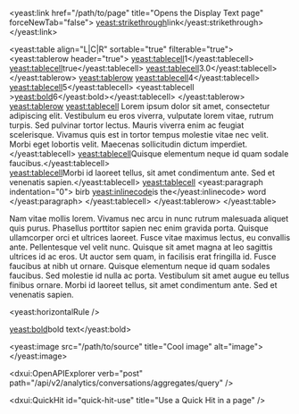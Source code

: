 <yeast:link href="/path/to/page" title="Opens the Display Text page" forceNewTab="false"> <yeast:strikethrough>link</yeast:strikethrough> </yeast:link>

<yeast:table align="L|C|R" sortable="true" filterable="true">
<yeast:tablerow header="true">
<yeast:tablecell>1</yeast:tablecell>  
 <yeast:tablecell>true</yeast:tablecell>
<yeast:tablecell>3.0</yeast:tablecell>
</yeast:tablerow>
<yeast:tablerow>
<yeast:tablecell>4</yeast:tablecell>  
 <yeast:tablecell>5</yeast:tablecell>
<yeast:tablecell ><yeast:bold>6</yeast:bold></yeast:tablecell>
</yeast:tablerow>
<yeast:tablerow>
<yeast:tablecell>
Lorem ipsum dolor sit amet, consectetur adipiscing elit. Vestibulum eu eros viverra, vulputate lorem vitae, rutrum turpis. Sed pulvinar tortor lectus. Mauris viverra enim ac feugiat scelerisque. Vivamus quis est in tortor tempus molestie vitae nec velit. Morbi eget lobortis velit. Maecenas sollicitudin dictum imperdiet.
</yeast:tablecell>
<yeast:tablecell>Quisque elementum neque id quam sodale faucibus.</yeast:tablecell>  
 <yeast:tablecell>Morbi id laoreet tellus, sit amet condimentum ante. Sed et venenatis sapien.</yeast:tablecell>
 <yeast:tablecell>
       <yeast:paragraph indentation="0">
        birb 
        <yeast:inlinecode>is the</yeast:inlinecode>
         word
      </yeast:paragraph>
 </yeast:tablecell>
</yeast:tablerow>
</yeast:table>

Nam vitae mollis lorem. Vivamus nec arcu in nunc rutrum malesuada aliquet quis purus. Phasellus porttitor sapien nec enim gravida porta. Quisque ullamcorper orci et ultrices laoreet. Fusce vitae maximus lectus, eu convallis ante. Pellentesque vel velit nunc. Quisque sit amet magna at leo sagittis ultrices id ac eros. Ut auctor sem quam, in facilisis erat fringilla id. Fusce faucibus at nibh ut ornare. Quisque elementum neque id quam sodales faucibus. Sed molestie id nulla ac porta. Vestibulum sit amet augue eu tellus finibus ornare. Morbi id laoreet tellus, sit amet condimentum ante. Sed et venenatis sapien.

<yeast:horizontalRule />

<yeast:bold>bold text</yeast:bold>

<yeast:image src="/path/to/source" title="Cool image" alt="image"></yeast:image>

<dxui:OpenAPIExplorer verb="post" path="/api/v2/analytics/conversations/aggregates/query" />

<dxui:QuickHit id="quick-hit-use" title="Use a Quick Hit in a page" />
